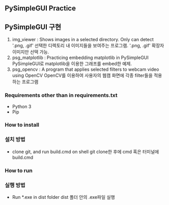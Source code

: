 ## PySimpleGUI Practice
## PySimpleGUI 구현

1. img_viewer : Shows images in a selected directory. Only can detect '.png, .gif'
                 선택한 디렉토리 내 이미지들을 보여주는 프로그램. '.png, .gif' 확장자 이미지만 선택 가능.
3. psg_matplotlib : Practicing embedding matplotlib in PySimpleGUI
                     PySimpleGUI로 matplotlib을 이용한 그래프를 embed한 예제.
5. psg_opencv : A program that applies selected filters to webcam video using OpenCV
                OpenCV를 이용하여 사용자의 웹캠 화면에 각종 filter들을 적용하는 프로그램

### Requirements other than in requirements.txt
- Python 3
- Pip

### How to install
### 설치 방법
- clone git, and run build.cmd on shell
  git clone한 후에 cmd 혹은 터미널에 build.cmd

### How to run
### 실행 방법
- Run \*.exe in dist folder
  dist 폴더 안의 .exe파일 실행
